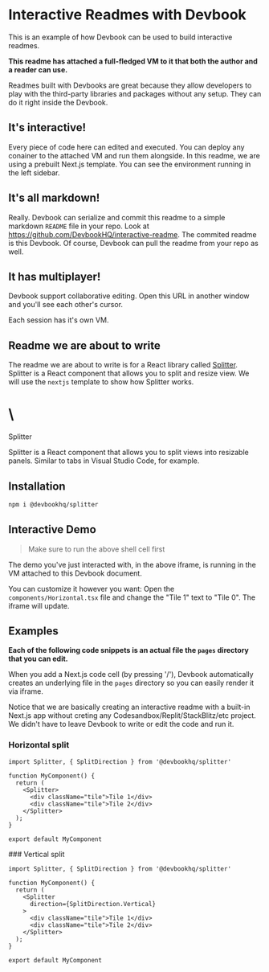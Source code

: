 # Interactive Readmes with Devbook

This is an example of how Devbook can be used to build interactive readmes.

**This readme has attached a full-fledged VM to it that both the author and a reader can use.**

Readmes built with Devbooks are great because they allow developers to play with the third-party libraries and packages without any setup. They can do it right inside the Devbook.

## It's interactive!

Every piece of code here can edited and executed. You can deploy any conainer to the attached VM  and run them alongside. In this readme, we are using a prebuilt Next.js template. You can see the environment running in the left sidebar.

## It's all markdown!

Really. Devbook can serialize and commit this readme to a simple markdown `README` file in your repo. Look at <https://github.com/DevbookHQ/interactive-readme>. The commited readme is this Devbook. Of course, Devbook can pull the readme from your repo as well.

## It has multiplayer!

Devbook support collaborative editing. Open this URL in another window and you'll see each other's cursor.

Each session has it's own VM.

## Readme we are about to write

The readme we are about to write is for a React library called [Splitter](https://github.com/DevbookHQ/splitter). Splitter is a React component that allows you to split and resize view. We will use the `nextjs` template to show how Splitter works.

# \
Splitter

Splitter is a React component that allows you to split views into resizable panels. Similar to tabs in Visual Studio Code, for example.

## Installation

```sh {"template-id":"nextjs-v11-components"}
npm i @devbookhq/splitter
```

## Interactive Demo

> Make sure to run the above shell cell first

<meta cell-type="iframe" src="https://3000-cky7n1gxo23374808ij62d9h33y_1ad1629e-f932e410b823.o.usedevbook.com/">

The demo you've just interacted with, in the above iframe, is running in the VM attached to this Devbook document.

You can customize it however you want: Open the `components/Horizontal.tsx` file and change the "Tile 1" text to "Tile 0". The iframe will update.

## Examples

**Each of the following code snippets is an actual file the `pages` directory that you can edit.**

When you add a Next.js code cell (by pressing '/'), Devbook automatically creates an underlying file in the `pages` directory so you can easily render it via iframe.

Notice that we are basically creating an interactive readme with a built-in Next.js app without creting any Codesandbox/Replit/StackBlitz/etc project. We didn't have to leave Devbook to write or edit the code and run it.

### Horizontal split

```tsx {"cell-id":"mxbsj52b","document-env-id":"1ad1629e","template-id":"nextjs-v11-components","cell-name":"Untitled"}
import Splitter, { SplitDirection } from '@devbookhq/splitter'

function MyComponent() {
  return (
    <Splitter>
      <div className="tile">Tile 1</div>
      <div className="tile">Tile 2</div>
    </Splitter>
  );
}

export default MyComponent
```

<meta cell-type="iframe" src="https://3000-cky7n1gxo23374808ij62d9h33y_1ad1629e-f932e410b823.o.usedevbook.com/Untitled">### Vertical split

```tsx {"cell-id":"q298mw5j","document-env-id":"1ad1629e","template-id":"nextjs-v11-components","cell-name":"Untitled-u7c"}
import Splitter, { SplitDirection } from '@devbookhq/splitter'

function MyComponent() {
  return (
    <Splitter
      direction={SplitDirection.Vertical}  
    >
      <div className="tile">Tile 1</div>
      <div className="tile">Tile 2</div>
    </Splitter>
  );
}

export default MyComponent
```

<meta cell-type="iframe" src="https://3000-cky7n1gxo23374808ij62d9h33y_1ad1629e-f932e410b823.o.usedevbook.com/Untitled-u7c">